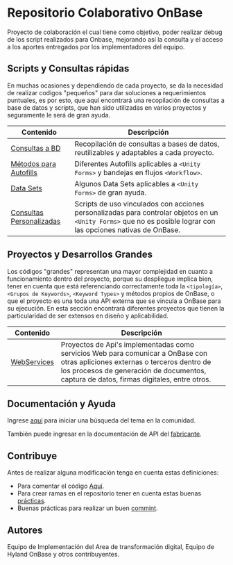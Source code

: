 # Repositorio Colaborativo OnBase

Proyecto de colaboración el cual tiene como objetivo, poder realizar debug de  los script realizados para Onbase, mejorando así la consulta y el acceso a los aportes entregados por los implementadores del equipo.

## Scripts y Consultas rápidas

En muchas ocasiones y dependiendo de cada proyecto, se da la necesidad de realizar codigos "pequeños" para dar soluciones a requerimientos puntuales, es por esto, que aquí encontrará una recopilación de consultas a base de datos y scripts, que han sido utilizadas en varios proyectos  y seguramente le será de gran ayuda.

|  Contenido  |  Descripción  |
|  --- |  ---  |
|  [Consultas a BD](/Consultas.md)  |  Recopilación de consultas a bases de datos, reutilizables y adaptables a cada proyecto. |
|  [Métodos para Autofills](/api.datecsa.UnityAPI/Descripcion.md)  |  Diferentes Autofills aplicables a `<Unity Forms>` y bandejas en flujos `<Workflow>`. |
|  [Data Sets](/api.datecsa.UnityAPI/Descripcion.md)  |  Algunos Data Sets aplicables a `<Unity Forms>` de gran ayuda.  |
|  [Consultas Personalizadas](/api.datecsa.UnityAPI/Descripcion.md)  |  Scripts de uso vinculados con acciones personalizadas para controlar objetos en un `<Unity Forms>` que no es posible lograr con las opciones nativas de OnBase. |


## Proyectos y Desarrollos Grandes

Los códigos "grandes" representan una mayor complejidad en cuanto a funcionamiento dentro del proyecto, porque su despliegue implica bien, tener en cuenta que está referenciando correctamente toda la `<tipología>`, `<Grupos de Keywords>`, `<Keyword Types>` y métodos propios de OnBase, o que el proyecto es una toda una API externa que se vincula a OnBase para su ejecución. En esta sección encontrará diferentes proyectos que tienen la particularidad de ser extensos en diseño y aplicabilidad.

|  Contenido  |  Descripción  |
|  --- |  ---  |
|  [WebServices](/netmiko-interface-example)  |  Proyectos de Api's implementadas como servicios Web para comunicar a OnBase con otras apliciones externas o terceros dentro de los procesos de generación de documentos, captura de datos, firmas digitales, entre otros.  | 


## Documentación y Ayuda

Ingrese [aquí](https://community.hyland.com) para iniciar una búsqueda del tema en la comunidad.

También puede ingresar en la documentación de API del [fabricante](https://sdk.onbase.com/unitySDK/html/0a6f274f-afb5-473b-a5d5-eeec5b864068.htm).

## Contribuye

Antes de realizar alguna modificación tenga en cuenta estas definiciones:

 * Para comentar el código [Aquí](https://github.com/julioprogama/ColaboracionOnbase/blob/master/api.datecsa.UnityAPI/FormatoComentarios.pdf). 
 * Para crear ramas en el repositorio tener en cuenta estas buenas [prácticas](https://medium.com/@jmz12/recomendaciones-para-el-manejo-de-ramas-5dd4b5a23c91).
 * Buenas prácticas para realizar un buen [commint](https://medium.com/@jmz12/buenas-prácticas-para-commits-5eb4c86b9a47). 

## Autores

Equipo de Implementación del Area de transformación digital, Equipo de Hyland OnBase y otros contribuyentes.
